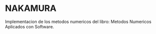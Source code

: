 NAKAMURA
========

Implementacion de los metodos numericos del libro: Metodos Numericos Aplicados con Software.
